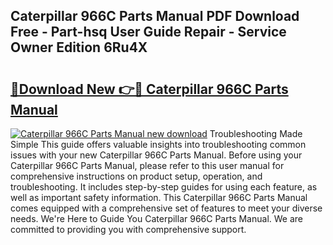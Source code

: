 ## Caterpillar 966C Parts Manual PDF Download Free - Part-hsq User Guide Repair - Service Owner Edition 6Ru4X

# <h2><a href="http://bc7776.oget.top/?id=Caterpillar+966C+Parts+Manual">🔗Download New 👉🔴 Caterpillar 966C Parts Manual</a></h2>

[![Caterpillar 966C Parts Manual new download](https://i.imgur.com/5g1atiW.png)](http://bc7776.oget.top/?id=Caterpillar+966C+Parts+Manual)
Troubleshooting Made Simple This guide offers valuable insights into troubleshooting common issues with your new Caterpillar 966C Parts Manual. Before using your Caterpillar 966C Parts Manual, please refer to this user manual for comprehensive instructions on product setup, operation, and troubleshooting. It includes step-by-step guides for using each feature, as well as important safety information. This Caterpillar 966C Parts Manual comes equipped with a comprehensive set of features to meet your diverse needs. We're Here to Guide You Caterpillar 966C Parts Manual. We are committed to providing you with comprehensive support.
